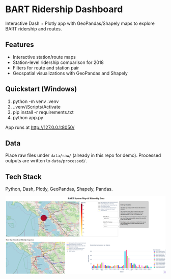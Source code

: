﻿# BART Ridership Dashboard

Interactive Dash + Plotly app with GeoPandas/Shapely maps to explore BART ridership and routes.

## Features
- Interactive station/route maps
- Station-level ridership comparison for 2018
- Filters for route and station pair
- Geospatial visualizations with GeoPandas and Shapely

## Quickstart (Windows)
1. python -m venv .venv
2. .\.venv\Scripts\Activate
3. pip install -r requirements.txt
4. python app.py

App runs at http://127.0.0.1:8050/

## Data
Place raw files under `data/raw/` (already in this repo for demo). Processed outputs are written to `data/processed/`.

## Tech Stack
Python, Dash, Plotly, GeoPandas, Shapely, Pandas.

![App Screenshot](assets/screenshot.png)

